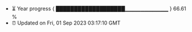 - ⏳ Year progress { ███████████████████▁▁▁▁▁▁▁▁▁▁▁ } 66.61 %
- ⏰ Updated on Fri, 01 Sep 2023 03:17:10 GMT

